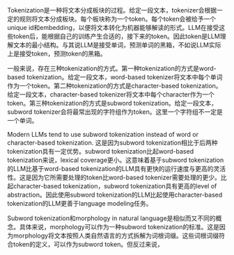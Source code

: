 Tokenization是一种将文本分成板块的过程。给定一段文本，tokenizer会根据一定的规则将文本分成板块。每个板块称为一个token。每个token会被给予一个unique id和embedding，以便将文本转化为机器能够解读的形式。LLM在接受这些token后，能根据自己的训练产生合适的，接下来的token。因此token是LLM理解文本的最小结构。与其说LLM是接受单词，预测单词的黑箱，不如说LLM实际上是接受token，预测token的黑箱。

一般来说，存在三种tokenization的方式。第一种tokenization的方式是word-based tokenization。给定一段文本，word-based tokenizer将文本中每个单词作为一个token。第二种tokenization的方式是character-based tokenization。给定一段文本，character-based tokenizer将文本中每个character作为一个token。第三种tokenization的方式是subword tokenization。给定一段文本，subword tokenizer会将最常出现的字符组作为token。这里一个字符组不一定是一个单词。

Modern LLMs tend to use subword tokenization instead of word or character-based tokenization. 这是因为subword tokenization相比于后两种tokenization具有一定优势。subword tokenization比起word-based tokenization来说，lexical coverage更小。这意味着基于subword tokenization的LLM比基于word-based tokenization的LLM具有更快的运行速度与更高的灵活性。这是因为它所需要处理的token比word-based tokenizer需要处理的更少。比起character-based tokenization，subword tokenization具有更高的level of abstraction。因此使用subword tokenization的LLM比起使用character-based tokenization的LLM更善于language modeling任务。

Subword tokenization和morphology in natural language是相似而又不同的概念。具体来说，morphology可以作为一种subword tokenization的标准。这是因为morphology将文本按照人类自然语言的方式拆解为词根词缀。这些词根词缀符合token的定义，可以作为subword token。但反过来说，


